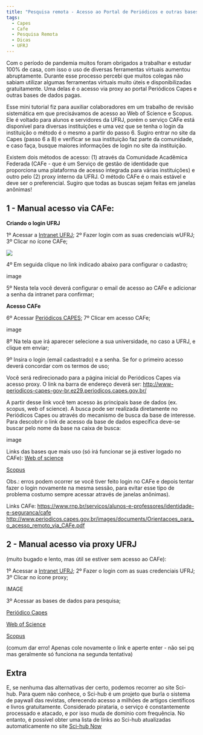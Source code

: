 ```yaml
---
title: "Pesquisa remota - Acesso ao Portal de Periódicos e outras bases de dados"
tags:
  - Capes
  - Cafe
  - Pesquisa Remota
  - Dicas
  - UFRJ
---
```

Com o período de pandemia muitos foram obrigados a trabalhar e estudar 100% de casa, com isso o uso de diversas ferramentas virtuais aumentou abruptamente. Durante esse processo percebi que muitos colegas não sabiam utilizar algumas ferramentas virtuais muito úteis e disponibilizadas gratuitamente. Uma delas é o acesso via proxy ao portal Periódicos Capes e outras bases de dados pagas.

<!--more-->

Esse mini tutorial fiz para auxiliar colaboradores em um trabalho de revisão sistemática em que precisávamos de acesso ao Web of Science e Scopus. Ele é voltado para alunos e servidores da UFRJ, porém o serviço CAFe está disponível para diversas instituições e uma vez que se tenha o login da instituição o método é o mesmo a partir do passo 6. Sugiro entrar no site da Capes (passo 6 a 8) e verificar se sua instituição faz parte da comunidade, e caso faça, busque maiores informações de login no site da instituição.


Existem dois métodos de acesso: (1) através da Comunidade Acadêmica Federada (CAFe - que é um Serviço de gestão de identidade que proporciona uma plataforma de acesso integrada para várias instituições) e outro pelo (2) proxy interno da UFRJ. O método CAFe é o mais estável e deve ser o preferencial. 
Sugiro que todas as buscas sejam feitas em janelas anônimas! 

## 1 - Manual acesso via CAFe:

**Criando o login UFRJ**

1º Acessar a [Intranet UFRJ](https://intranet.ufrj.br/);
2º Fazer login com as suas credenciais  wUFRJ;
3º Clicar no ícone CAFe;

![](_images/cafe1.png)

4º Em seguida clique no link indicado abaixo para configurar o cadastro;

image

5º Nesta tela você deverá configurar o email de acesso ao CAFe e adicionar a senha da intranet para confirmar;

**Acesso CAFe**

6º Acessar [Periódicos CAPES](http://www.periodicos.capes.gov.br/);
7º Clicar em acesso CAFe;

image

8º Na tela que irá aparecer selecione a sua universidade, no caso a UFRJ, e clique em enviar;

9º Insira o login (email cadastrado) e a senha. Se for o primeiro acesso deverá concordar com os termos de uso;

Você será redirecionado para a página inicial do Periódicos Capes via acesso proxy. O link na barra de endereço deverá ser: http://www-periodicos-capes-gov-br.ez29.periodicos.capes.gov.br/

A partir desse link você tem acesso às principais base de dados (ex. scopus, web of science). A busca pode ser realizada diretamente no Periódicos Capes ou através do mecanismo de busca da base de interesse. Para descobrir o link de acesso da base de dados específica deve-se buscar pelo nome da base na caixa de busca:

image

Links das bases que mais uso (só irá funcionar se já estiver logado no CAFe):
[Web of science](http://apps-webofknowledge.ez29.periodicos.capes.gov.br)

[Scopus](https://www-scopus-com.ez29.periodicos.capes.gov.br)

Obs.: erros podem ocorrer se você tiver feito login no CAFe e depois tentar fazer o login novamente na mesma sessão, para evitar esse tipo de problema costumo sempre acessar através de janelas anônimas).

Links CAFe:
https://www.rnp.br/servicos/alunos-e-professores/identidade-e-seguranca/cafe
http://www.periodicos.capes.gov.br/images/documents/Orientacoes_para_o_acesso_remoto_via_CAFe.pdf

## 2 - Manual acesso via proxy UFRJ 
(muito bugado e lento, mas útil se estiver sem acesso ao CAFe):

1º Acessar a [Intranet UFRJ](https://intranet.ufrj.br/);
2º Fazer o login com as suas credenciais UFRJ;
3º Clicar no ícone proxy;

IMAGE

3º Acessar as bases de dados para pesquisa;

[Periódico Capes](http://www-periodicos-capes-gov-br.ez29.capes.proxy.ufrj.br/index.php?)

[Web of Science](http://apps-webofknowledge.ez29.capes.proxy.ufrj.br/)

[Scopus](https://www-scopus-com.ez29.capes.proxy.ufrj.br/)

(comum dar erro! Apenas cole novamente o link e aperte enter - não sei pq mas geralmente só funciona na segunda tentativa)

## Extra 
E, se nenhuma das alternativas der certo, podemos recorrer ao site Sci-hub. Para quem não conhece, o Sci-hub é um projeto que burla o sistema de paywall das revistas, oferecendo acesso a milhões de artigos científicos e livros gratuitamente. Considerado pirataria, o serviço é constantemente processado e atacado, e por isso muda de domínio com frequência. No entanto, é possível obter uma lista de links ao Sci-hub atualizadas automaticamente no site [Sci-hub Now](https://sci-hub.now.sh/)

